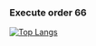 ### Execute order 66
[![Top Langs](https://github-readme-stats.vercel.app/api/top-langs/?username=gal65&layout=compact)](https://github.com/anuraghazra/github-readme-stats)

<!--
**gal65/gal65** is a ✨ _special_ ✨ repository because its `README.md` (this file) appears on your GitHub profile.

Here are some ideas to get you started:

- 🔭 I’m currently working on ...
- 🌱 I’m currently learning ...
- 👯 I’m looking to collaborate on ...
- 🤔 I’m looking for help with ...
- 💬 Ask me about ...
- 📫 How to reach me: ...
- 😄 Pronouns: ...
- ⚡ Fun fact: ...
-->
